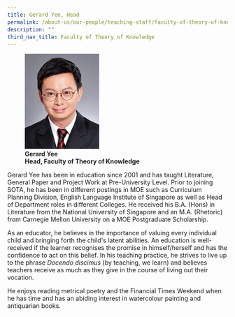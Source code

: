 ```yaml
---
title: Gerard Yee, Head
permalink: /about-us/our-people/teaching-staff/faculty-of-theory-of-knowledge/gerard-yee/
description: ""
third_nav_title: Faculty of Theory of Knowledge
---
```

<figure>
<img style="width:40%" src="/images/tok_full_gerard-yee_photo-01.jpg">
<figcaption> <strong>Gerard Yee<br>
Head, Faculty of Theory of Knowledge</strong>
</figcaption>
</figure>

Gerard Yee has been in education since 2001 and has taught Literature, General Paper and Project Work at Pre-University Level. Prior to joining SOTA, he has been in different postings in MOE such as Curriculum Planning Division, English Language Institute of Singapore as well as Head of Department roles in different Colleges. He received his B.A. (Hons) in Literature from the National University of Singapore and an M.A. (Rhetoric) from Carnegie Mellon University on a MOE Postgraduate Scholarship.

As an educator, he believes in the importance of valuing every individual child and bringing forth the child's latent abilities. An education is well-received if the learner recognises the promise in himself/herself and has the confidence to act on this belief. In his teaching practice, he strives to live up to the phrase&nbsp;_Docendo discimus_&nbsp;(by teaching, we learn) and believes teachers receive as much as they give in the course of living out their vocation.

He enjoys reading metrical poetry and the Financial Times Weekend when he has time and has an abiding interest in watercolour painting and antiquarian books.